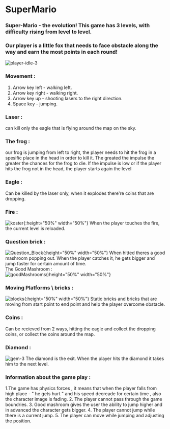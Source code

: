 # SuperMario
### Super-Mario - the evolution! This game has 3 levels, with difficulty rising from level to level.
### Our player is a little fox that needs to face obstacle along the way and earn the most points in each round!
![player-idle-3](https://user-images.githubusercontent.com/57447482/141982440-dd28fcf6-04be-4adb-bb28-e073e22df3b0.png)
### Movement : 
1. Arrow key left - walking left.
2. Arrow key right - walking right.
3. Arrow key up - shooting lasers to the right direction.
4. Space key - jumping.
 ### Laser :
can kill only the eagle that is flying around the map on the sky.
### The frog :
our frog is jumping from left to right, the player needs to hit the frog in a spesific place in the head in order to kill it. The greated the impulse the greater the chances for the frog to die. If the impulse is low or if the player hits the frog not in the head, the player starts again the level
### Eagle : 
Can be killed by the laser only, when it explodes there're coins that are dropping.
### Fire : 
![koster](https://user-images.githubusercontent.com/57447482/141982543-da04fef6-5ba5-46a5-ad19-bb8b7231a8e7.png){:height="50%" width="50%"}
When the player touches the fire, the current level is reloaded.
### Question brick :
![Question_Block](https://user-images.githubusercontent.com/57447482/141982190-b6cb4ae4-6648-4d47-8976-4c3c7a44f81f.png){:height="50%" width="50%"}
When hitted theres a good mashroom popping out. When the player catches it, he gets bigger and jump faster for certain amount of time. <br>
The Good Mashroom : <br>
![goodMashrooms](https://user-images.githubusercontent.com/57447482/141982241-5e546f6f-cf2f-46e6-9888-29be6f18fcd7.png){:height="50%" width="50%"}
### Moving Platforms \ bricks :
![blocks](https://user-images.githubusercontent.com/57447482/141982111-4a736bbe-6b77-4e26-aa31-3ef895524a1e.png){:height="50%" width="50%"}
Static bricks and bricks that are moving from start point to end point and help the player overcome obstacle.
### Coins : 
Can be recieved from 2 ways, hitting the eagle and collect the dropping coins, or collect the coins around the map.
### Diamond :
![gem-3](https://user-images.githubusercontent.com/57447482/141982406-f1fcc076-3578-414b-972a-c666e6afca1f.png)
The diamond is the exit. When the player hits the diamond it takes him to the next level.
### Information about the game play :
1.The game has physics forces , it means that when the player falls from high place - " he gets hurt " and his speed decreade for certain time , also the character image is fading.
2. The player cannot pass through the game boundries.
3. Good mashroom gives the user the ability to jump higher and in advanced the character gets bigger.
4. The player cannot jump while there is a current jump.
5. The player can move while jumping and adjusting the position.
